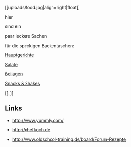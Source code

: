 [[uploads/food.jpg|align=right|float]]

hier

sind ein

paar leckere Sachen 

für die speckigen Backentaschen:

[Hauptgerichte](pages/hauptgerichte/)

[Salate](pages/salate/)

[Beilagen](pages/beilagen/)

[Snacks & Shakes ](pages/snacks_und_shakes/)

[[_]] 

## Links

- http://www.yummly.com/

- http://chefkoch.de

- http://www.oldschool-training.de/board/Forum-Rezepte
